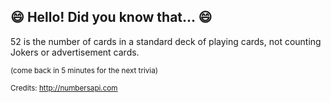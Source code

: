## :smile: Hello! Did you know that... :smile:
52 is the number of cards in a standard deck of playing cards, not counting Jokers or advertisement cards.

<sup>(come back in 5 minutes for the next trivia)</sup>


<sup>Credits: http://numbersapi.com</sup>
